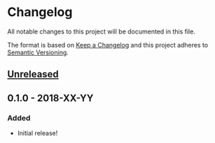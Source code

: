 # Changelog
All notable changes to this project will be documented in this file.

The format is based on [Keep a Changelog](http://keepachangelog.com/en/1.0.0/)
and this project adheres to [Semantic Versioning](http://semver.org/spec/v2.0.0.html).

## [Unreleased]

## 0.1.0 - 2018-XX-YY
### Added
- Initial release!

[Unreleased]: https://github.com/OSC/bc_osc_example_shiny/compare/v0.1.0...HEAD
